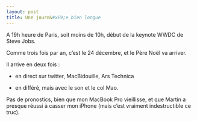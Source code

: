 ```yaml
---
layout: post
title: Une journ&#xE9;e bien longue
---
```

<p>A 19h heure de Paris, soit moins de 10h, début de la keynote WWDC de Steve Jobs.</p>

<p>Comme trois fois par an, c&#8217;est le 24 décembre, et le Père Noël va arriver.</p>

<p>Il arrive en deux fois :</p>

<ul>
<li><p>en direct sur twitter, MacBidouille, Ars Technica</p></li>
<li><p>en différé, mais avec le son et le col Mao.</p></li>
</ul>

<p>Pas de pronostics, bien que mon MacBook Pro vieillisse, et que Martin a presque réussi à casser mon iPhone (mais c&#8217;est vraiment indestructible ce truc).</p>      
